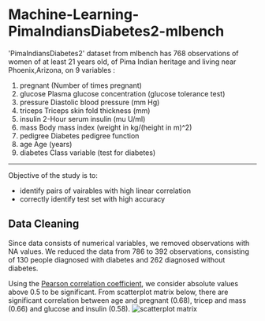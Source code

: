 # Machine-Learning-PimaIndiansDiabetes2-mlbench

'PimaIndiansDiabetes2' dataset from mlbench has 768 observations of women of at least 21 years old, of Pima Indian heritage and living near Phoenix,Arizona, on 9 variables : 
   1. pregnant (Number of times pregnant)
   2. glucose	Plasma glucose concentration (glucose tolerance test)
   3. pressure	Diastolic blood pressure (mm Hg)
   4. triceps	Triceps skin fold thickness (mm)
   5. insulin	2-Hour serum insulin (mu U/ml)
   6. mass	Body mass index (weight in kg/(height in m)\^2)
   7. pedigree	Diabetes pedigree function
   8. age	Age (years)
   9. diabetes	Class variable (test for diabetes)
---
Objective of the study is to:
- identify pairs of vairables with high linear correlation 
- correctly identify test set with high accuracy

Data Cleaning
---
Since data consists of numerical variables, we removed observations with NA values. We reduced the data from 786 to 392 observations, consisting of 130 people diagnosed with diabetes and 262 diagnosed without diabetes.

Using the [Pearson correlation coefficient](https://statistics.laerd.com/statistical-guides/pearson-correlation-coefficient-statistical-guide.php), we consider absolute values above 0.5 to be significant. From scatterplot matrix below, there are significant correlation between age and pregnant (0.68), tricep and mass (0.66) and glucose and insulin (0.58).
![scatterplot matrix](https://user-images.githubusercontent.com/97843966/153906081-0dcccc10-f87a-4308-9def-22ca31fa4e9b.png)
